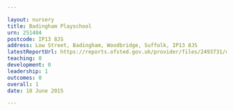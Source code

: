 ```yaml
---

layout: nursery
title: Badingham Playschool
urn: 251404
postcode: IP13 8JS
address: Low Street, Badingham, Woodbridge, Suffolk, IP13 8JS
latestReportUrl: https://reports.ofsted.gov.uk/provider/files/2493731/urn/251404.pdf
teaching: 0
development: 0
leadership: 1
outcomes: 0
overall: 1
date: 18 June 2015

---
```

